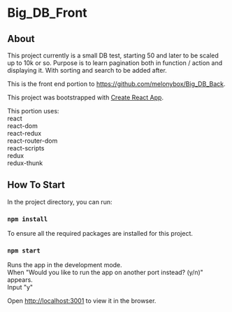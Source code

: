 # Big_DB_Front

## About

This project currently is a small DB test, starting 50 and later to be scaled up to 10k or so. Purpose is to learn pagination both in function / action and displaying it. With sorting and search to be added after.

This is the front end portion to https://github.com/melonybox/Big_DB_Back.

This project was bootstrapped with [Create React App](https://github.com/facebook/create-react-app).

This portion uses:<br>
react<br>
react-dom<br>
react-redux<br>
react-router-dom<br>
react-scripts<br>
redux<br>
redux-thunk<br>

## How To Start

In the project directory, you can run:

### `npm install`

To ensure all the required packages are installed for this project.

### `npm start`

Runs the app in the development mode.<br>
When "Would you like to run the app on another port instead? (y/n)" appears.<br>
Input "y"

Open [http://localhost:3001](http://localhost:3001) to view it in the browser.

